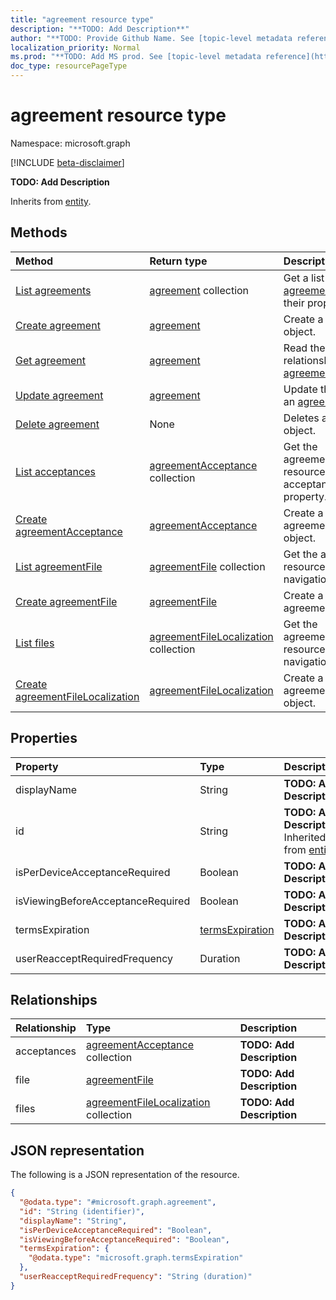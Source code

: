 ```yaml
---
title: "agreement resource type"
description: "**TODO: Add Description**"
author: "**TODO: Provide Github Name. See [topic-level metadata reference](https://msgo.azurewebsites.net/add/document/guidelines/metadata.html#topic-level-metadata)**"
localization_priority: Normal
ms.prod: "**TODO: Add MS prod. See [topic-level metadata reference](https://msgo.azurewebsites.net/add/document/guidelines/metadata.html#topic-level-metadata)**"
doc_type: resourcePageType
---
```


# agreement resource type

Namespace: microsoft.graph

[!INCLUDE [beta-disclaimer](../../includes/beta-disclaimer.md)]

**TODO: Add Description**


Inherits from [entity](../resources/entity.md).

## Methods
|Method|Return type|Description|
|:---|:---|:---|
|[List agreements](../api/agreement-list.md)|[agreement](../resources/agreement.md) collection|Get a list of the [agreement](../resources/agreement.md) objects and their properties.|
|[Create agreement](../api/agreement-post-agreements.md)|[agreement](../resources/agreement.md)|Create a new [agreement](../resources/agreement.md) object.|
|[Get agreement](../api/agreement-get.md)|[agreement](../resources/agreement.md)|Read the properties and relationships of an [agreement](../resources/agreement.md) object.|
|[Update agreement](../api/agreement-update.md)|[agreement](../resources/agreement.md)|Update the properties of an [agreement](../resources/agreement.md) object.|
|[Delete agreement](../api/agreement-delete.md)|None|Deletes an [agreement](../resources/agreement.md) object.|
|[List acceptances](../api/agreement-list-acceptances.md)|[agreementAcceptance](../resources/agreementacceptance.md) collection|Get the agreementAcceptance resources from the acceptances navigation property.|
|[Create agreementAcceptance](../api/agreement-post-acceptances.md)|[agreementAcceptance](../resources/agreementacceptance.md)|Create a new agreementAcceptance object.|
|[List agreementFile](../api/agreement-list-file.md)|[agreementFile](../resources/agreementfile.md) collection|Get the agreementFile resources from the file navigation property.|
|[Create agreementFile](../api/agreement-post-file.md)|[agreementFile](../resources/agreementfile.md)|Create a new agreementFile object.|
|[List files](../api/agreement-list-files.md)|[agreementFileLocalization](../resources/agreementfilelocalization.md) collection|Get the agreementFileLocalization resources from the files navigation property.|
|[Create agreementFileLocalization](../api/agreement-post-files.md)|[agreementFileLocalization](../resources/agreementfilelocalization.md)|Create a new agreementFileLocalization object.|

## Properties
|Property|Type|Description|
|:---|:---|:---|
|displayName|String|**TODO: Add Description**|
|id|String|**TODO: Add Description** Inherited from [entity](../resources/entity.md).|
|isPerDeviceAcceptanceRequired|Boolean|**TODO: Add Description**|
|isViewingBeforeAcceptanceRequired|Boolean|**TODO: Add Description**|
|termsExpiration|[termsExpiration](../resources/termsexpiration.md)|**TODO: Add Description**|
|userReacceptRequiredFrequency|Duration|**TODO: Add Description**|

## Relationships
|Relationship|Type|Description|
|:---|:---|:---|
|acceptances|[agreementAcceptance](../resources/agreementacceptance.md) collection|**TODO: Add Description**|
|file|[agreementFile](../resources/agreementfile.md)|**TODO: Add Description**|
|files|[agreementFileLocalization](../resources/agreementfilelocalization.md) collection|**TODO: Add Description**|

## JSON representation
The following is a JSON representation of the resource.
<!-- {
  "blockType": "resource",
  "keyProperty": "id",
  "@odata.type": "microsoft.graph.agreement",
  "baseType": "microsoft.graph.entity",
  "openType": false
}
-->
``` json
{
  "@odata.type": "#microsoft.graph.agreement",
  "id": "String (identifier)",
  "displayName": "String",
  "isPerDeviceAcceptanceRequired": "Boolean",
  "isViewingBeforeAcceptanceRequired": "Boolean",
  "termsExpiration": {
    "@odata.type": "microsoft.graph.termsExpiration"
  },
  "userReacceptRequiredFrequency": "String (duration)"
}
```

